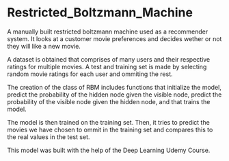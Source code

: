 # Restricted_Boltzmann_Machine
A manually built restricted boltzmann machine used as a recommender system. It looks at a customer movie preferences and decides wether or not they will like a new movie.

A dataset is obtained that comprises of many users and their respective ratings for multiple movies. A test and training set is made by selecting random movie ratings for each user and ommiting the rest.

The creation of the class of RBM includes functions that initialize the model, predict the probability of the hidden node given the visible node, predict the probability of the visible node given the hidden node, and that trains the model.

The model is then trained on the training set. Then, it tries to predict the movies we have chosen to ommit in the training set and compares this to the real values in the test set.

This model was built with the help of the Deep Learning Udemy Course.
